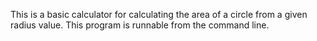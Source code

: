 This is a basic calculator for calculating the area of a circle
from a given radius value. This program is runnable from the command line.
